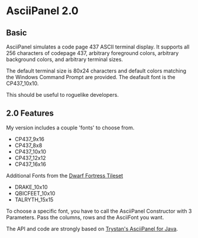 AsciiPanel 2.0
==============

## Basic
AsciiPanel simulates a code page 437 ASCII terminal display. It supports all
256 characters of codepage 437, arbitrary foreground colors, arbitrary
background colors, and arbitrary terminal sizes.

The default terminal size is 80x24 characters and default colors matching the
Windows Command Prompt are provided. The deafault font is the CP437_10x10.

This should be useful to roguelike developers.

## 2.0 Features

My version includes a couple 'fonts' to choose from. 
- CP437_9x16 
- CP437_8x8 
- CP437_10x10 
- CP437_12x12
- CP437_16x16

 Additional Fonts from the [Dwarf Fortress Tileset](http://dwarffortresswiki.org/Tileset_repository)
- DRAKE_10x10
- QBICFEET_10x10 
- TALRYTH_15x15 


To choose a specific font, you have to call the AsciiPanel Constructor with 3 Parameters. 
Pass the columns, rows and the AsciiFont you want.


The API and code are strongly based on [Trystan's AsciiPanel for Java](https://github.com/trystan/AsciiPanel).
